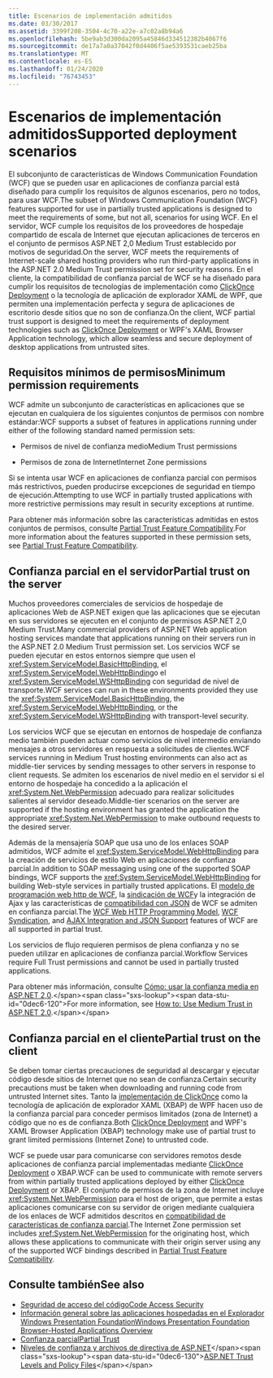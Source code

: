 ```yaml
---
title: Escenarios de implementación admitidos
ms.date: 03/30/2017
ms.assetid: 3399f208-3504-4c70-a22e-a7c02a8b94a6
ms.openlocfilehash: 5be9ab3d300da2095a45846d334512382b4067f6
ms.sourcegitcommit: de17a7a0a37042f0d4406f5ae5393531caeb25ba
ms.translationtype: MT
ms.contentlocale: es-ES
ms.lasthandoff: 01/24/2020
ms.locfileid: "76743453"
---
```

# <a name="supported-deployment-scenarios"></a><span data-ttu-id="0dec6-102">Escenarios de implementación admitidos</span><span class="sxs-lookup"><span data-stu-id="0dec6-102">Supported deployment scenarios</span></span>

<span data-ttu-id="0dec6-103">El subconjunto de características de Windows Communication Foundation (WCF) que se pueden usar en aplicaciones de confianza parcial está diseñado para cumplir los requisitos de algunos escenarios, pero no todos, para usar WCF.</span><span class="sxs-lookup"><span data-stu-id="0dec6-103">The subset of Windows Communication Foundation (WCF) features supported for use in partially trusted applications is designed to meet the requirements of some, but not all, scenarios for using WCF.</span></span> <span data-ttu-id="0dec6-104">En el servidor, WCF cumple los requisitos de los proveedores de hospedaje compartido de escala de Internet que ejecutan aplicaciones de terceros en el conjunto de permisos ASP.NET 2,0 Medium Trust establecido por motivos de seguridad.</span><span class="sxs-lookup"><span data-stu-id="0dec6-104">On the server, WCF meets the requirements of Internet-scale shared hosting providers who run third-party applications in the ASP.NET 2.0 Medium Trust permission set for security reasons.</span></span> <span data-ttu-id="0dec6-105">En el cliente, la compatibilidad de confianza parcial de WCF se ha diseñado para cumplir los requisitos de tecnologías de implementación como [ClickOnce Deployment](/visualstudio/deployment/clickonce-security-and-deployment) o la tecnología de aplicación de explorador XAML de WPF, que permiten una implementación perfecta y segura de aplicaciones de escritorio desde sitios que no son de confianza.</span><span class="sxs-lookup"><span data-stu-id="0dec6-105">On the client, WCF partial trust support is designed to meet the requirements of deployment technologies such as [ClickOnce Deployment](/visualstudio/deployment/clickonce-security-and-deployment) or WPF's XAML Browser Application technology, which allow seamless and secure deployment of desktop applications from untrusted sites.</span></span>

## <a name="minimum-permission-requirements"></a><span data-ttu-id="0dec6-106">Requisitos mínimos de permisos</span><span class="sxs-lookup"><span data-stu-id="0dec6-106">Minimum permission requirements</span></span>

<span data-ttu-id="0dec6-107">WCF admite un subconjunto de características en aplicaciones que se ejecutan en cualquiera de los siguientes conjuntos de permisos con nombre estándar:</span><span class="sxs-lookup"><span data-stu-id="0dec6-107">WCF supports a subset of features in applications running under either of the following standard named permission sets:</span></span>

- <span data-ttu-id="0dec6-108">Permisos de nivel de confianza medio</span><span class="sxs-lookup"><span data-stu-id="0dec6-108">Medium Trust permissions</span></span>

- <span data-ttu-id="0dec6-109">Permisos de zona de Internet</span><span class="sxs-lookup"><span data-stu-id="0dec6-109">Internet Zone permissions</span></span>

<span data-ttu-id="0dec6-110">Si se intenta usar WCF en aplicaciones de confianza parcial con permisos más restrictivos, pueden producirse excepciones de seguridad en tiempo de ejecución.</span><span class="sxs-lookup"><span data-stu-id="0dec6-110">Attempting to use WCF in partially trusted applications with more restrictive permissions may result in security exceptions at runtime.</span></span>

<span data-ttu-id="0dec6-111">Para obtener más información sobre las características admitidas en estos conjuntos de permisos, consulte [Partial Trust Feature Compatibility](partial-trust-feature-compatibility.md).</span><span class="sxs-lookup"><span data-stu-id="0dec6-111">For more information about the features supported in these permission sets, see [Partial Trust Feature Compatibility](partial-trust-feature-compatibility.md).</span></span>

## <a name="partial-trust-on-the-server"></a><span data-ttu-id="0dec6-112">Confianza parcial en el servidor</span><span class="sxs-lookup"><span data-stu-id="0dec6-112">Partial trust on the server</span></span>

<span data-ttu-id="0dec6-113">Muchos proveedores comerciales de servicios de hospedaje de aplicaciones Web de ASP.NET exigen que las aplicaciones que se ejecutan en sus servidores se ejecuten en el conjunto de permisos ASP.NET 2,0 Medium Trust.</span><span class="sxs-lookup"><span data-stu-id="0dec6-113">Many commercial providers of ASP.NET Web application hosting services mandate that applications running on their servers run in the ASP.NET 2.0 Medium Trust permission set.</span></span> <span data-ttu-id="0dec6-114">Los servicios WCF se pueden ejecutar en estos entornos siempre que usen el <xref:System.ServiceModel.BasicHttpBinding>, el <xref:System.ServiceModel.WebHttpBinding>o el <xref:System.ServiceModel.WSHttpBinding> con seguridad de nivel de transporte.</span><span class="sxs-lookup"><span data-stu-id="0dec6-114">WCF services can run in these environments provided they use the <xref:System.ServiceModel.BasicHttpBinding>, the <xref:System.ServiceModel.WebHttpBinding>, or the <xref:System.ServiceModel.WSHttpBinding> with transport-level security.</span></span>

<span data-ttu-id="0dec6-115">Los servicios WCF que se ejecutan en entornos de hospedaje de confianza medio también pueden actuar como servicios de nivel intermedio enviando mensajes a otros servidores en respuesta a solicitudes de clientes.</span><span class="sxs-lookup"><span data-stu-id="0dec6-115">WCF services running in Medium Trust hosting environments can also act as middle-tier services by sending messages to other servers in response to client requests.</span></span> <span data-ttu-id="0dec6-116">Se admiten los escenarios de nivel medio en el servidor si el entorno de hospedaje ha concedido a la aplicación el <xref:System.Net.WebPermission> adecuado para realizar solicitudes salientes al servidor deseado.</span><span class="sxs-lookup"><span data-stu-id="0dec6-116">Middle-tier scenarios on the server are supported if the hosting environment has granted the application the appropriate <xref:System.Net.WebPermission> to make outbound requests to the desired server.</span></span>

<span data-ttu-id="0dec6-117">Además de la mensajería SOAP que usa uno de los enlaces SOAP admitidos, WCF admite el <xref:System.ServiceModel.WebHttpBinding> para la creación de servicios de estilo Web en aplicaciones de confianza parcial.</span><span class="sxs-lookup"><span data-stu-id="0dec6-117">In addition to SOAP messaging using one of the supported SOAP bindings, WCF supports the <xref:System.ServiceModel.WebHttpBinding> for building Web-style services in partially trusted applications.</span></span> <span data-ttu-id="0dec6-118">El [modelo de programación web http de WCF](wcf-web-http-programming-model.md), la [sindicación de WCF](wcf-syndication.md)y la integración de Ajax y las características de [compatibilidad con JSON](ajax-integration-and-json-support.md) de WCF se admiten en confianza parcial.</span><span class="sxs-lookup"><span data-stu-id="0dec6-118">The [WCF Web HTTP Programming Model](wcf-web-http-programming-model.md), [WCF Syndication](wcf-syndication.md), and [AJAX Integration and JSON Support](ajax-integration-and-json-support.md) features of WCF are all supported in partial trust.</span></span>

<span data-ttu-id="0dec6-119">Los servicios de flujo requieren permisos de plena confianza y no se pueden utilizar en aplicaciones de confianza parcial.</span><span class="sxs-lookup"><span data-stu-id="0dec6-119">Workflow Services require Full Trust permissions and cannot be used in partially trusted applications.</span></span>

<span data-ttu-id="0dec6-120">Para obtener más información, consulte [Cómo: usar la confianza media en ASP.NET 2,0](https://docs.microsoft.com/previous-versions/msp-n-p/ff648344(v=pandp.10)).</span><span class="sxs-lookup"><span data-stu-id="0dec6-120">For more information, see [How to: Use Medium Trust in ASP.NET 2.0](https://docs.microsoft.com/previous-versions/msp-n-p/ff648344(v=pandp.10)).</span></span>

## <a name="partial-trust-on-the-client"></a><span data-ttu-id="0dec6-121">Confianza parcial en el cliente</span><span class="sxs-lookup"><span data-stu-id="0dec6-121">Partial trust on the client</span></span>

<span data-ttu-id="0dec6-122">Se deben tomar ciertas precauciones de seguridad al descargar y ejecutar código desde sitios de Internet que no sean de confianza.</span><span class="sxs-lookup"><span data-stu-id="0dec6-122">Certain security precautions must be taken when downloading and running code from untrusted Internet sites.</span></span> <span data-ttu-id="0dec6-123">Tanto la [implementación de ClickOnce](/visualstudio/deployment/clickonce-security-and-deployment) como la tecnología de aplicación de explorador XAML (XBAP) de WPF hacen uso de la confianza parcial para conceder permisos limitados (zona de Internet) a código que no es de confianza.</span><span class="sxs-lookup"><span data-stu-id="0dec6-123">Both [ClickOnce Deployment](/visualstudio/deployment/clickonce-security-and-deployment) and WPF's XAML Browser Application (XBAP) technology make use of partial trust to grant limited permissions (Internet Zone) to untrusted code.</span></span>

<span data-ttu-id="0dec6-124">WCF se puede usar para comunicarse con servidores remotos desde aplicaciones de confianza parcial implementadas mediante [ClickOnce Deployment](/visualstudio/deployment/clickonce-security-and-deployment) o XBAP.</span><span class="sxs-lookup"><span data-stu-id="0dec6-124">WCF can be used to communicate with remote servers from within partially trusted applications deployed by either [ClickOnce Deployment](/visualstudio/deployment/clickonce-security-and-deployment) or XBAP.</span></span> <span data-ttu-id="0dec6-125">El conjunto de permisos de la zona de Internet incluye <xref:System.Net.WebPermission> para el host de origen, que permite a estas aplicaciones comunicarse con su servidor de origen mediante cualquiera de los enlaces de WCF admitidos descritos en [compatibilidad de características de confianza parcial](partial-trust-feature-compatibility.md).</span><span class="sxs-lookup"><span data-stu-id="0dec6-125">The Internet Zone permission set includes <xref:System.Net.WebPermission> for the originating host, which allows these applications to communicate with their origin server using any of the supported WCF bindings described in [Partial Trust Feature Compatibility](partial-trust-feature-compatibility.md).</span></span>

## <a name="see-also"></a><span data-ttu-id="0dec6-126">Consulte también</span><span class="sxs-lookup"><span data-stu-id="0dec6-126">See also</span></span>

- [<span data-ttu-id="0dec6-127">Seguridad de acceso del código</span><span class="sxs-lookup"><span data-stu-id="0dec6-127">Code Access Security</span></span>](../../misc/code-access-security.md)
- [<span data-ttu-id="0dec6-128">Información general sobre las aplicaciones hospedadas en el Explorador Windows Presentation Foundation</span><span class="sxs-lookup"><span data-stu-id="0dec6-128">Windows Presentation Foundation Browser-Hosted Applications Overview</span></span>](../../wpf/app-development/wpf-xaml-browser-applications-overview.md)
- [<span data-ttu-id="0dec6-129">Confianza parcial</span><span class="sxs-lookup"><span data-stu-id="0dec6-129">Partial Trust</span></span>](partial-trust.md)
- <span data-ttu-id="0dec6-130">[Niveles de confianza y archivos de directiva de ASP.NET](https://docs.microsoft.com/previous-versions/wyts434y(v=vs.140))</span><span class="sxs-lookup"><span data-stu-id="0dec6-130">[ASP.NET Trust Levels and Policy Files](https://docs.microsoft.com/previous-versions/wyts434y(v=vs.140))</span></span>
